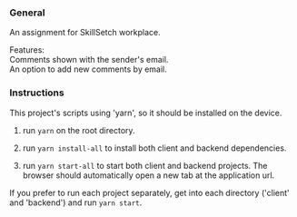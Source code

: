 ### General
An assignment for SkillSetch workplace.

Features:   
Comments shown with the sender's email.   
An option to add new comments by email.

### Instructions
This project's scripts using 'yarn', so it should be installed on the device.

1. run `yarn` on the root directory.

2. run `yarn install-all` to install both client and backend dependencies.

3. run `yarn start-all` to start both client and backend projects. The browser should automatically open a new tab at the application url.

If you prefer to run each project separately, get into each directory ('client' and 'backend') and run `yarn start`.



